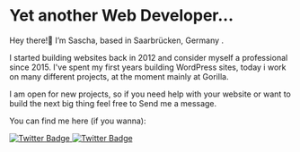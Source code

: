 # Yet another Web Developer...

Hey there!👋
I’m Sascha, based in Saarbrücken, Germany .

I started building websites back in 2012 and consider myself a professional since 2015. I've spent my first years building WordPress sites, today i work on many different projects, at the moment mainly at Gorilla.

I am open for new projects, so if you need help with your website or want to build the next big thing feel free to Send me a message.

You can find me here (if you wanna):

<div id="badges">
  <a href="mailto:hello@smetz.dev">
    <img src="https://img.shields.io/badge/Mail-orange?style=for-the-badge&logo=gmail&logoColor=white" alt="Twitter Badge"/>
  </a>
  <a href="https://smetz.dev">
    <img src="https://img.shields.io/badge/Web-orange?style=for-the-badge&logo=google-chrome&logoColor=white" alt="Twitter Badge"/>
  </a>
</div>
